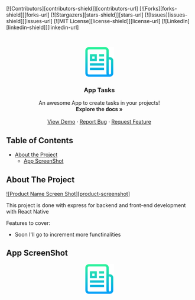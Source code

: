 <!--
*** Thanks for checking out this README Template. If you have a suggestion that would
*** make this better, please fork the repo and create a pull request or simply open
*** an issue with the tag "enhancement".
*** Thanks again! Now go create something AMAZING! :D
-->

<!-- PROJECT SHIELDS -->
<!--
*** I'm using markdown "reference style" links for readability.
*** Reference links are enclosed in brackets [ ] instead of parentheses ( ).
*** See the bottom of this document for the declaration of the reference variables
*** for contributors-url, forks-url, etc. This is an optional, concise syntax you may use.
*** https://www.markdownguide.org/basic-syntax/#reference-style-links
-->

[![Contributors][contributors-shield]][contributors-url]
[![Forks][forks-shield]][forks-url]
[![Stargazers][stars-shield]][stars-url]
[![Issues][issues-shield]][issues-url]
[![MIT License][license-shield]][license-url]
[![LinkedIn][linkedin-shield]][linkedin-url]

<!-- PROJECT LOGO -->
<br />
<p align="center">
    <img src="assets/logo.png" alt="Logo" width="80" height="80">
  </a>

  <h3 align="center">App Tasks</h3>

  <p align="center">
    An awesome App to create tasks in your projects!
    <br />
    <strong>Explore the docs »</strong></a>
    <br />
    <br />
    <a href="https://github.com/ErickEpnf18/react-native-tasks">View Demo</a>
    ·
    <a href="https://github.com/ErickEpnf18/react-native-tasks/issues">Report Bug</a>
    ·
    <a href="https://github.com/ErickEpnf18/react-native-tasks/issues">Request Feature</a>
  </p>
</p>

<!-- TABLE OF CONTENTS -->

## Table of Contents

- [About the Project](#about-the-project)
  - [App ScreenShot](#app-screenshot)

<!-- ABOUT THE PROJECT -->

## About The Project

[![Product Name Screen Shot][product-screenshot]](https://example.com)

This project is done with express for backend and front-end development with React Native

Features to cover:

- Soon I'll go to increment more functinalities

<!-- ABOUT THE PROJECT -->

## App ScreenShot

<p align="center">
    <img src="assets/logo.png" alt="Logo" width="80" height="80">
    </p>
